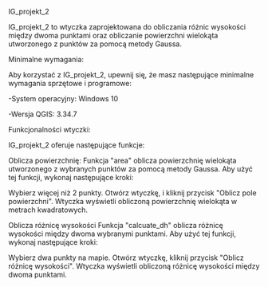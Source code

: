 IG_projekt_2

IG_projekt_2 to wtyczka zaprojektowana do obliczania różnic wysokości między dwoma punktami oraz obliczanie powierzchni wielokąta utworzonego z punktów za pomocą metody Gaussa.

Minimalne wymagania:

Aby korzystać z IG_projekt_2, upewnij się, że masz następujące minimalne wymagania sprzętowe i programowe:

-System operacyjny: Windows 10

-Wersja QGIS: 3.34.7

Funkcjonalności wtyczki:

IG_projekt_2 oferuje następujące funkcje:

Oblicza powierzchnię:
Funkcja "area" oblicza powierzchnię wielokąta utworzonego z wybranych punktów za pomocą metody Gaussa. Aby użyć tej funkcji, wykonaj następujące kroki:

Wybierz więcej niż 2 punkty.
Otwórz wtyczkę, i kliknij przycisk "Oblicz pole powierzchni".
Wtyczka wyświetli obliczoną powierzchnię wielokąta w metrach kwadratowych.

Oblicza różnicę wysokości
Funkcja "calcuate_dh" oblicza różnicę wysokości między dwoma wybranymi punktami. Aby użyć tej funkcji, wykonaj następujące kroki:

Wybierz dwa punkty na mapie.
Otwórz wtyczkę, kliknij przycisk "Oblicz różnicę wysokości".
Wtyczka wyświetli obliczoną różnicę wysokości między dwoma punktami.

